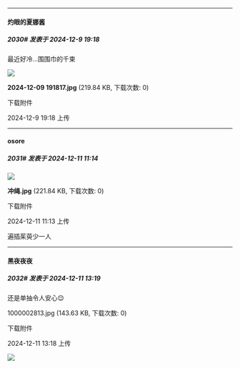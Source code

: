 ﻿
*****

####  灼眼的夏娜酱  
##### 2030#       发表于 2024-12-9 19:18

最近好冷...围围巾的千束

<img src="https://img.saraba1st.com/forum/202412/09/191855g6ef0c3ckih0fhkz.jpg" referrerpolicy="no-referrer">

<strong>2024-12-09 191817.jpg</strong> (219.84 KB, 下载次数: 0)

下载附件

2024-12-9 19:18 上传


*****

####  osore  
##### 2031#       发表于 2024-12-11 11:14

<img src="https://img.saraba1st.com/forum/202412/11/111332ovoc0zr7cj6ydcdp.jpg" referrerpolicy="no-referrer">

<strong>冲绳.jpg</strong> (221.84 KB, 下载次数: 0)

下载附件

2024-12-11 11:13 上传

遍插茱萸少一人


*****

####  黑夜夜夜  
##### 2032#       发表于 2024-12-11 13:19

还是单抽令人安心😌

1000002813.jpg
(143.63 KB, 下载次数: 0)

下载附件

2024-12-11 13:18 上传

<img src="https://img.saraba1st.com/forum/202412/11/131818q9xh45p9599pszq0.jpg" referrerpolicy="no-referrer">

